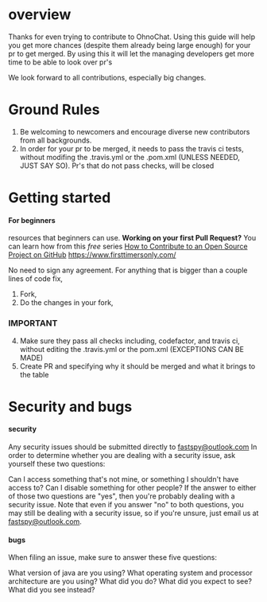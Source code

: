 # overview
Thanks for even trying to contribute to OhnoChat.
Using this guide will help you get more chances (despite them already being large enough) for your pr to get merged.
By using this it will let the managing developers get more time to be able to look over pr's

We look forward to all contributions, especially big changes.

# Ground Rules
1. Be welcoming to newcomers and encourage diverse new contributors from all backgrounds.
2. In order for your pr to be merged, it needs to pass the travis ci tests, without modifing the .travis.yml or the .pom.xml (UNLESS NEEDED, JUST SAY SO). Pr's that do not pass checks, will be closed

# Getting started

#### For beginners
resources that beginners can use.
**Working on your first Pull Request?** You can learn how from this *free* series [How to Contribute to an Open Source Project on GitHub](https://egghead.io/series/how-to-contribute-to-an-open-source-project-on-github)
https://www.firsttimersonly.com/


No need to sign any agreement.
For anything that is bigger than a couple lines of code fix, 
1. Fork, 
2. Do the changes in your fork,
### IMPORTANT
4. Make sure they pass all checks including, codefactor, and travis ci, without editing the .travis.yml or the pom.xml (EXCEPTIONS CAN BE MADE)
3. Create PR and specifying why it should be merged and what it brings to the table

# Security and bugs
#### security
Any security issues should be submitted directly to fastspy@outlook.com In order to determine whether you are dealing with a security issue, ask yourself these two questions:

Can I access something that's not mine, or something I shouldn't have access to?
Can I disable something for other people?
If the answer to either of those two questions are "yes", then you're probably dealing with a security issue. Note that even if you answer "no" to both questions, you may still be dealing with a security issue, so if you're unsure, just email us at fastspy@outlook.com.

#### bugs
When filing an issue, make sure to answer these five questions:

What version of java are you using?
What operating system and processor architecture are you using?
What did you do?
What did you expect to see?
What did you see instead? 


